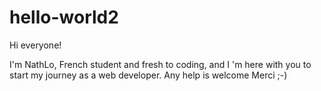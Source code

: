 # hello-world2

Hi everyone!

I'm NathLo, French student and fresh to coding, and I 'm here with you to start my journey as a web developer.
Any help is welcome 
Merci ;-)
